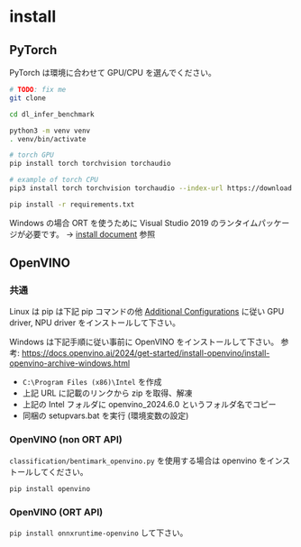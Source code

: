 # install

## PyTorch

PyTorch は環境に合わせて GPU/CPU を選んでください。

```bash
# TODO: fix me
git clone 

cd dl_infer_benchmark

python3 -m venv venv
. venv/bin/activate

# torch GPU
pip install torch torchvision torchaudio

# example of torch CPU
pip3 install torch torchvision torchaudio --index-url https://download.pytorch.org/whl/cpu

pip install -r requirements.txt
```

Windows の場合 ORT を使うために Visual Studio 2019 のランタイムパッケージが必要です。
→ [install document](https://onnxruntime.ai/docs/install/) 参照

## OpenVINO

### 共通

Linux は pip は下記 pip コマンドの他 [Additional Configurations](https://docs.openvino.ai/2025/get-started/install-openvino/configurations.html) に従い GPU driver, NPU driver をインストールして下さい。

Windows は下記手順に従い事前に OpenVINO をインストールして下さい。
参考: <https://docs.openvino.ai/2024/get-started/install-openvino/install-openvino-archive-windows.html>

- `C:\Program Files (x86)\Intel` を作成
- 上記 URL に記載のリンクから zip を取得、解凍
- 上記の Intel フォルダに openvino_2024.6.0 というフォルダ名でコピー
- 同梱の setupvars.bat を実行 (環境変数の設定)

### OpenVINO (non ORT API)

`classification/bentimark_openvino.py` を使用する場合は openvino をインストールしてください。

```bash
pip install openvino
```

### OpenVINO (ORT API)

`pip install onnxruntime-openvino` して下さい。
